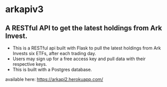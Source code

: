 # arkapiv3
## A RESTful API to get the latest holdings from Ark Invest. 

* This is a RESTful api built with Flask to pull the latest holdings from Ark Invests six ETFs, after each trading day. 
* Users may sign up for a free access key and pull data with their respective keys. 
* This is built with a Postgres database. 


available here: https://arkapi2.herokuapp.com/
